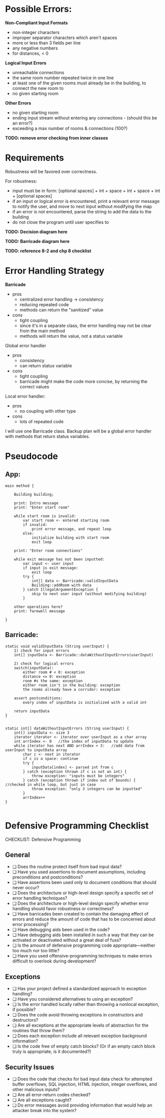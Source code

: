 # Possible Errors:
**Non-Compliant Input Formats**
- non-integer characters
- improper separator characters which aren't spaces
- more or less than 3 fields per line
- any negative numbers
- for distances, < 0
 
**Logical Input Errors**
- unreachable connections
- the same room number repeated twice in one line
- at least one of the given rooms must already be in the building, to connect the new room to 
- no given starting room

**Other Errors**
- no given starting room
- ending input stream without entering any connections - (should this be an error?)
- exceeding a max number of rooms & connections (100?)

**TODO: remove error checking from inner classes**

# Requirements
Robustness will be favored over correctness.

For robustness:
- input must be in form: [optional spaces] + int + space + int + space + int + [optional spaces]
- if an input or logical error is encountered, print a relevant error message to notify the user, and move to next input without modifying the map
- if an error is not encountered, parse the string to add the data to the building
- do not close the program until user specifies to

**TODO: Decision diagram here**

**TODO: Barricade diagram here**

**TODO: reference 8-2 and chp 8 checklist**


# Error Handling Strategy

**Barricade** 
- pros
	- centralized error handling -> consistency
	- reducing repeated code
	- methods can return the "sanitized" value
- cons
	- tight coupling
	- since it's in a separate class, the error handling may not be clear from the main method
	- methods will return the value, not a status variable

Global error handler
- pros
	- consistency
	- can return status variable
- cons
	- tight coupling
	- barricade might make the code more concise, by returning the correct values

Local error handler:
- pros
	- no coupling with other type
- cons
	- lots of repeated code

I will use one Barricade class. Backup plan will be a global error handler with methods that return status variables.

# Pseudocode

## App:
```
main method {

	Building building;

	print: Intro message
	print: "Enter start room"

	while start room is invalid:
		var start room <- entered starting room
		if invalid: 
			print error message, and repeat loop
		else: 
			initialize building with start room
			exit loop

	print: "Enter room connections"

	while exit message has not been inputted:
		var input <- user input
		if input is exit message: 
			exit loop
		try {
			int[] data <- Barricade::validInputData
			Building::addRoom with data
		} catch IllegalArgumentException {
			skip to next user input (without modifying building)
		}
		
	other operations here?
	print: farewell message

}
```

## Barricade:

```
static void validInputData (String userInput) {
	1) check for input errors
	int[] inputData <- Barricade::dataWithoutInputErrors(userInput) 
	
	2) check for logical errors
	switch(inputData): 
		either room # < 0: exception
		distance <= 0: exception
		room #s the same: exception
		either room isn't in the building: exception
		the rooms already have a corridor: exception

	assert postconditions:
		every index of inputData is initialized with a valid int
		
	return inputData
}
		

static int[] dataWithoutInputErrors (String userInput) {
	int[] inputData <- size 3
	iterator iterator <- iterator over userInput as a char array
	int arrIndex <- 0	//the index of inputData to update
	while iterator has next AND arrIndex < 3:	//add data from userInput to inputData array
		char c <- next in iterator
		if c is a space: continue
		try {
			inputData[index] <- parsed int from c
		} catch (exception thrown if c is not an int) {
			throw exception: "inputs must be integers"
		} catch (exception thrown if index out of bounds) {		//checked in while loop, but just in case
			throw exception: "only 3 integers can be inputted"
		}
		arrIndex++
}


```

# Defensive Programming Checklist

CHECKLIST: Defensive Programming 
## General 
- ❑ Does the routine protect itself from bad input data? 
- ❑ Have you used assertions to document assumptions, including preconditions and postconditions? 
- ❑ Have assertions been used only to document conditions that should never occur? 
- ❑ Does the architecture or high-level design specify a specific set of error handling techniques? 
- ❑ Does the architecture or high-level design specify whether error handling should favor robustness or correctness? 
- ❑ Have barricades been created to contain the damaging effect of errors and reduce the amount of code that has to be concerned about error processing? 
- ❑ Have debugging aids been used in the code? 
- ❑ Have debugging aids been installed in such a way that they can be activated or deactivated without a great deal of fuss? 
- ❑ Is the amount of defensive programming code appropriate—neither too much nor too little? 
- ❑ Have you used offensive-programming techniques to make errors difficult to overlook during development? 

## Exceptions 
- ❑ Has your project defined a standardized approach to exception handling? 
- ❑ Have you considered alternatives to using an exception? 
- ❑ Is the error handled locally rather than throwing a nonlocal exception, if possible? 
- ❑ Does the code avoid throwing exceptions in constructors and destructors? 
- ❑ Are all exceptions at the appropriate levels of abstraction for the routines that throw them? 
- ❑ Does each exception include all relevant exception background information? 
- ❑ Is the code free of empty catch blocks? (Or if an empty catch block truly is appropriate, is it documented?) 

## Security Issues 
- ❑ Does the code that checks for bad input data check for attempted buffer overflows, SQL injection, HTML injection, integer overflows, and other malicious inputs? 
- ❑ Are all error-return codes checked?
- ❑ Are all exceptions caught? 
- ❑ Do error messages avoid providing information that would help an attacker break into the system?
<!--stackedit_data:
eyJoaXN0b3J5IjpbMTU1ODU1MjYyMSwtNTE1OTg3MjY1LDE4ND
Y1NDM4NDMsMjA3NzU3MjI0NCwtMTcxODQ5OTAwNSwxMzQ1NDEy
NTMyXX0=
-->